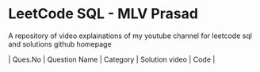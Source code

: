 # LeetCode SQL - MLV Prasad
A repository of video explainations of my youtube channel for leetcode sql and solutions github homepage


| Ques.No | Question Name | Category | Solution video | Code |
